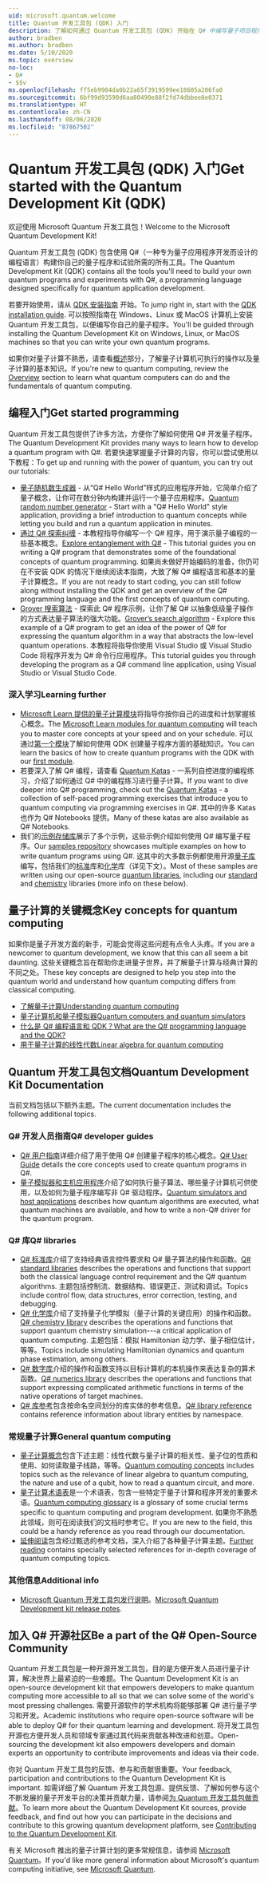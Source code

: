 ```yaml
---
uid: microsoft.quantum.welcome
title: Quantum 开发工具包 (QDK) 入门
description: 了解如何通过 Quantum 开发工具包 (QDK) 开始在 Q# 中编写量子项目程序。
author: bradben
ms.author: bradben
ms.date: 5/10/2020
ms.topic: overview
no-loc:
- Q#
- $$v
ms.openlocfilehash: ff5eb9984da0b22a65f3919599ee18605a206fa0
ms.sourcegitcommit: 6bf99d93590d6aa80490e88f2fd74dbbee8e0371
ms.translationtype: HT
ms.contentlocale: zh-CN
ms.lasthandoff: 08/06/2020
ms.locfileid: "87867502"
---
```

# <a name="get-started-with-the-quantum-development-kit-qdk"></a><span data-ttu-id="15e3d-103">Quantum 开发工具包 (QDK) 入门</span><span class="sxs-lookup"><span data-stu-id="15e3d-103">Get started with the Quantum Development Kit (QDK)</span></span>

<span data-ttu-id="15e3d-104">欢迎使用 Microsoft Quantum 开发工具包！</span><span class="sxs-lookup"><span data-stu-id="15e3d-104">Welcome to the Microsoft Quantum Development Kit!</span></span>  

<span data-ttu-id="15e3d-105">Quantum 开发工具包 (QDK) 包含使用 Q#（一种专为量子应用程序开发而设计的编程语言）构建你自己的量子程序和试验所需的所有工具。</span><span class="sxs-lookup"><span data-stu-id="15e3d-105">The Quantum Development Kit (QDK) contains all the tools you'll need to build your own quantum programs and experiments with Q#, a programming language designed specifically for quantum application development.</span></span>

<span data-ttu-id="15e3d-106">若要开始使用，请从 [QDK 安装指南](xref:microsoft.quantum.install) 开始。</span><span class="sxs-lookup"><span data-stu-id="15e3d-106">To jump right in, start with the [QDK installation guide](xref:microsoft.quantum.install).</span></span>
<span data-ttu-id="15e3d-107">可以按照指南在 Windows、Linux 或 MacOS 计算机上安装 Quantum 开发工具包，以便编写你自己的量子程序。</span><span class="sxs-lookup"><span data-stu-id="15e3d-107">You'll be guided through installing the Quantum Development Kit on Windows, Linux, or MacOS machines so that you can write your own quantum programs.</span></span>

<span data-ttu-id="15e3d-108">如果你对量子计算不熟悉，请查看[概述](xref:microsoft.quantum.overview.introduction)部分，了解量子计算机可执行的操作以及量子计算的基本知识。</span><span class="sxs-lookup"><span data-stu-id="15e3d-108">If you're new to quantum computing, review the [Overview](xref:microsoft.quantum.overview.introduction) section to learn what quantum computers can do and the fundamentals of quantum computing.</span></span>

## <a name="get-started-programming"></a><span data-ttu-id="15e3d-109">编程入门</span><span class="sxs-lookup"><span data-stu-id="15e3d-109">Get started programming</span></span>

<span data-ttu-id="15e3d-110">Quantum 开发工具包提供了许多方法，方便你了解如何使用 Q# 开发量子程序。</span><span class="sxs-lookup"><span data-stu-id="15e3d-110">The Quantum Development Kit provides many ways to learn how to develop a quantum program with Q#.</span></span>
<span data-ttu-id="15e3d-111">若要快速掌握量子计算的内容，你可以尝试使用以下教程：</span><span class="sxs-lookup"><span data-stu-id="15e3d-111">To get up and running with the power of quantum, you can try out our tutorials:</span></span>

* <span data-ttu-id="15e3d-112">[量子随机数生成器](xref:microsoft.quantum.quickstarts.qrng) - 从“Q# Hello World”样式的应用程序开始，它简单介绍了量子概念，让你可在数分钟内构建并运行一个量子应用程序。</span><span class="sxs-lookup"><span data-stu-id="15e3d-112">[Quantum random number generator](xref:microsoft.quantum.quickstarts.qrng) - Start with a "Q# Hello World" style application, providing a brief introduction to quantum concepts while letting you build and run a quantum application in minutes.</span></span>
* <span data-ttu-id="15e3d-113">[通过 Q# 探索纠缠](xref:microsoft.quantum.write-program) - 本教程指导你编写一个 Q# 程序，用于演示量子编程的一些基本概念。</span><span class="sxs-lookup"><span data-stu-id="15e3d-113">[Explore entanglement with Q#](xref:microsoft.quantum.write-program) - This tutorial guides you on writing a Q# program that demonstrates some of the foundational concepts of quantum programming.</span></span>
    <span data-ttu-id="15e3d-114">如果尚未做好开始编码的准备，你仍可在不安装 QDK 的情况下继续阅读本指南，大致了解 Q# 编程语言和基本的量子计算概念。</span><span class="sxs-lookup"><span data-stu-id="15e3d-114">If you are not ready to start coding, you can still follow along without installing the QDK and get an overview of the Q# programming language and the first concepts of quantum computing.</span></span>
* <span data-ttu-id="15e3d-115">[Grover 搜索算法](xref:microsoft.quantum.quickstarts.search) - 探索此 Q# 程序示例，让你了解 Q# 以抽象低级量子操作的方式表达量子算法的强大功能。</span><span class="sxs-lookup"><span data-stu-id="15e3d-115">[Grover’s search algorithm](xref:microsoft.quantum.quickstarts.search) - Explore this example of a Q# program to get an idea of the power of Q# for expressing the quantum algorithm in a way that abstracts the low-level quantum operations.</span></span>
    <span data-ttu-id="15e3d-116">本教程将指导你使用 Visual Studio 或 Visual Studio Code 将程序开发为 Q# 命令行应用程序。</span><span class="sxs-lookup"><span data-stu-id="15e3d-116">This tutorial guides you through developing the program as a Q# command line application, using Visual Studio or Visual Studio Code.</span></span>

### <a name="learning-further"></a><span data-ttu-id="15e3d-117">深入学习</span><span class="sxs-lookup"><span data-stu-id="15e3d-117">Learning further</span></span>
* <span data-ttu-id="15e3d-118">[Microsoft Learn 提供的量子计算模块](https://docs.microsoft.com/learn/browse/?term=quantum)将指导你按你自己的进度和计划掌握核心概念。</span><span class="sxs-lookup"><span data-stu-id="15e3d-118">The [Microsoft Learn modules for quantum computing](https://docs.microsoft.com/learn/browse/?term=quantum) will teach you to master core concepts at your speed and on your schedule.</span></span> <span data-ttu-id="15e3d-119">可以通过[第一个模块](https://docs.microsoft.com/learn/modules/qsharp-create-first-quantum-development-kit/)了解如何使用 QDK 创建量子程序方面的基础知识。</span><span class="sxs-lookup"><span data-stu-id="15e3d-119">You can learn the basics of how to create quantum programs with the QDK with our [first module](https://docs.microsoft.com/learn/modules/qsharp-create-first-quantum-development-kit/).</span></span>
* <span data-ttu-id="15e3d-120">若要深入了解 Q# 编程，请查看 [Quantum Katas](https://github.com/Microsoft/QuantumKatas) - 一系列自控进度的编程练习，介绍了如何通过 Q# 中的编程练习进行量子计算。</span><span class="sxs-lookup"><span data-stu-id="15e3d-120">If you want to dive deeper into Q# programming, check out the [Quantum Katas](https://github.com/Microsoft/QuantumKatas) - a collection of self-paced programming exercises that introduce you to quantum computing via programming exercises in Q#.</span></span>
    <span data-ttu-id="15e3d-121">其中的许多 Katas 也作为 Q# Notebooks 提供。</span><span class="sxs-lookup"><span data-stu-id="15e3d-121">Many of these katas are also available as Q# Notebooks.</span></span> 
* <span data-ttu-id="15e3d-122">我们的[示例存储库](https://github.com/Microsoft/Quantum)展示了多个示例，这些示例介绍如何使用 Q# 编写量子程序。</span><span class="sxs-lookup"><span data-stu-id="15e3d-122">Our [samples repository](https://github.com/Microsoft/Quantum) showcases multiple examples on how to write quantum programs using Q#.</span></span> <span data-ttu-id="15e3d-123">这其中的大多数示例都使用开源[量子库](https://github.com/Microsoft/QuantumLibraries)编写，包括我们的[标准](xref:microsoft.quantum.libraries.standard.intro)库和[化学](xref:microsoft.quantum.chemistry.concepts.intro)库（详见下文）。</span><span class="sxs-lookup"><span data-stu-id="15e3d-123">Most of these samples are written using our open-source [quantum libraries](https://github.com/Microsoft/QuantumLibraries), including our [standard](xref:microsoft.quantum.libraries.standard.intro) and [chemistry](xref:microsoft.quantum.chemistry.concepts.intro) libraries (more info on these below).</span></span>

## <a name="key-concepts-for-quantum-computing"></a><span data-ttu-id="15e3d-124">量子计算的关键概念</span><span class="sxs-lookup"><span data-stu-id="15e3d-124">Key concepts for quantum computing</span></span>

<span data-ttu-id="15e3d-125">如果你是量子开发方面的新手，可能会觉得这些问题有点令人头疼。</span><span class="sxs-lookup"><span data-stu-id="15e3d-125">If you are a newcomer to quantum development, we know that this can all seem a bit daunting.</span></span> <span data-ttu-id="15e3d-126">这些关键概念旨在帮助你走进量子世界，并了解量子计算与经典计算的不同之处。</span><span class="sxs-lookup"><span data-stu-id="15e3d-126">These key concepts are designed to help you step into the quantum world and understand how quantum computing differs from classical computing.</span></span>

* [<span data-ttu-id="15e3d-127">了解量子计算</span><span class="sxs-lookup"><span data-stu-id="15e3d-127">Understanding quantum computing</span></span>](xref:microsoft.quantum.overview.understanding)
* [<span data-ttu-id="15e3d-128">量子计算机和量子模拟器</span><span class="sxs-lookup"><span data-stu-id="15e3d-128">Quantum computers and quantum simulators</span></span>](xref:microsoft.quantum.overview.simulators)
* [<span data-ttu-id="15e3d-129">什么是 Q# 编程语言和 QDK？</span><span class="sxs-lookup"><span data-stu-id="15e3d-129">What are the Q# programming language and the QDK?</span></span>](xref:microsoft.quantum.overview.q-sharp)
* [<span data-ttu-id="15e3d-130">用于量子计算的线性代数</span><span class="sxs-lookup"><span data-stu-id="15e3d-130">Linear algebra for quantum computing</span></span>](xref:microsoft.quantum.overview.algebra)

## <a name="quantum-development-kit-documentation"></a><span data-ttu-id="15e3d-131">Quantum 开发工具包文档</span><span class="sxs-lookup"><span data-stu-id="15e3d-131">Quantum Development Kit Documentation</span></span>

<span data-ttu-id="15e3d-132">当前文档包括以下额外主题。</span><span class="sxs-lookup"><span data-stu-id="15e3d-132">The current documentation includes the following additional topics.</span></span>

### <a name="no-locq-developer-guides"></a><span data-ttu-id="15e3d-133">Q# 开发人员指南</span><span class="sxs-lookup"><span data-stu-id="15e3d-133">Q# developer guides</span></span>

* <span data-ttu-id="15e3d-134">[Q# 用户指南](xref:microsoft.quantum.guide)详细介绍了用于使用 Q# 创建量子程序的核心概念。</span><span class="sxs-lookup"><span data-stu-id="15e3d-134">[Q# User Guide](xref:microsoft.quantum.guide) details the core concepts used to create quantum programs in Q#.</span></span>
* <span data-ttu-id="15e3d-135">[量子模拟器和主机应用程序](xref:microsoft.quantum.machines)介绍了如何执行量子算法、哪些量子计算机可供使用，以及如何为量子程序编写非 Q# 驱动程序。</span><span class="sxs-lookup"><span data-stu-id="15e3d-135">[Quantum simulators and host applications](xref:microsoft.quantum.machines) describes how quantum algorithms are executed, what quantum machines are available, and how to write a non-Q# driver for the quantum program.</span></span>

### <a name="no-locq-libraries"></a><span data-ttu-id="15e3d-136">Q# 库</span><span class="sxs-lookup"><span data-stu-id="15e3d-136">Q# libraries</span></span>

* <span data-ttu-id="15e3d-137">[Q# 标准库](xref:microsoft.quantum.libraries.standard.intro)介绍了支持经典语言控件要求和 Q# 量子算法的操作和函数。</span><span class="sxs-lookup"><span data-stu-id="15e3d-137">[Q# standard libraries](xref:microsoft.quantum.libraries.standard.intro) describes the operations and functions that support both the classical language control requirement and the Q# quantum algorithms.</span></span> 
    <span data-ttu-id="15e3d-138">主题包括控制流、数据结构、错误更正、测试和调试。</span><span class="sxs-lookup"><span data-stu-id="15e3d-138">Topics include control flow, data structures, error correction, testing, and debugging.</span></span> 
* <span data-ttu-id="15e3d-139">[Q# 化学库](xref:microsoft.quantum.chemistry.concepts.intro)介绍了支持量子化学模拟（量子计算的关键应用）的操作和函数。</span><span class="sxs-lookup"><span data-stu-id="15e3d-139">[Q# chemistry library](xref:microsoft.quantum.chemistry.concepts.intro) describes the operations and functions that support quantum chemistry simulation---a critical application of quantum computing.</span></span> <span data-ttu-id="15e3d-140">主题包括：模拟 Hamiltonian 动力学、量子相位估计，等等。</span><span class="sxs-lookup"><span data-stu-id="15e3d-140">Topics include simulating Hamiltonian dynamics and quantum phase estimation, among others.</span></span>
* <span data-ttu-id="15e3d-141">[Q# 数字库](xref:microsoft.quantum.numerics.intro)介绍的操作和函数支持以目标计算机的本机操作来表达复杂的算术函数。</span><span class="sxs-lookup"><span data-stu-id="15e3d-141">[Q# numerics library](xref:microsoft.quantum.numerics.intro) describes the operations and functions that support expressing complicated arithmetic functions in terms of the native operations of target machines.</span></span>
* <span data-ttu-id="15e3d-142">[Q# 库参考](xref:microsoft.quantum.standardlibsintro)包含按命名空间划分的库实体的参考信息。</span><span class="sxs-lookup"><span data-stu-id="15e3d-142">[Q# library reference](xref:microsoft.quantum.standardlibsintro) contains reference information about library entities by namespace.</span></span>

### <a name="general-quantum-computing"></a><span data-ttu-id="15e3d-143">常规量子计算</span><span class="sxs-lookup"><span data-stu-id="15e3d-143">General quantum computing</span></span>

* <span data-ttu-id="15e3d-144">[量子计算概念](xref:microsoft.quantum.concepts.intro)包含下述主题：线性代数与量子计算的相关性、量子位的性质和使用、如何读取量子线路，等等。</span><span class="sxs-lookup"><span data-stu-id="15e3d-144">[Quantum computing concepts](xref:microsoft.quantum.concepts.intro) includes topics such as the relevance of linear algebra to quantum computing, the nature and use of a qubit, how to read a quantum circuit, and more.</span></span>
* <span data-ttu-id="15e3d-145">[量子计算术语表](xref:microsoft.quantum.glossary)是一个术语表，包含一些特定于量子计算和程序开发的重要术语。</span><span class="sxs-lookup"><span data-stu-id="15e3d-145">[Quantum computing glossary](xref:microsoft.quantum.glossary) is a glossary of some crucial terms specific to quantum computing and program development.</span></span>
    <span data-ttu-id="15e3d-146">如果你不熟悉此领域，则可在阅读我们的文档时参考它。</span><span class="sxs-lookup"><span data-stu-id="15e3d-146">If you are new to the field, this could be a handy reference as you read through our documentation.</span></span>
* <span data-ttu-id="15e3d-147">[延伸阅读](xref:microsoft.quantum.more-information)包含经过甄选的参考文档，深入介绍了各种量子计算主题。</span><span class="sxs-lookup"><span data-stu-id="15e3d-147">[Further reading](xref:microsoft.quantum.more-information) contains specially selected references for in-depth coverage of quantum computing topics.</span></span>

### <a name="additional-info"></a><span data-ttu-id="15e3d-148">其他信息</span><span class="sxs-lookup"><span data-stu-id="15e3d-148">Additional info</span></span>

* <span data-ttu-id="15e3d-149">[Microsoft Quantum 开发工具包发行说明](xref:microsoft.quantum.relnotes)。</span><span class="sxs-lookup"><span data-stu-id="15e3d-149">[Microsoft Quantum Development kit release notes](xref:microsoft.quantum.relnotes).</span></span>


## <a name="be-a-part-of-the-no-locq-open-source-community"></a><span data-ttu-id="15e3d-150">加入 Q# 开源社区</span><span class="sxs-lookup"><span data-stu-id="15e3d-150">Be a part of the Q# Open-Source Community</span></span>

<span data-ttu-id="15e3d-151">Quantum 开发工具包是一种开源开发工具包，目的是方便开发人员进行量子计算，解决世界上最紧迫的一些难题。</span><span class="sxs-lookup"><span data-stu-id="15e3d-151">The Quantum Development Kit is an open-source development kit that empowers developers to make quantum computing more accessible to all so that we can solve some of the world's most pressing challenges.</span></span>  <span data-ttu-id="15e3d-152">需要开源软件的学术机构将能够部署 Q# 进行量子学习和开发。</span><span class="sxs-lookup"><span data-stu-id="15e3d-152">Academic institutions who require open-source software will be able to deploy Q# for their quantum learning and development.</span></span> <span data-ttu-id="15e3d-153">将开发工具包开源也方便开发人员和领域专家通过其代码来贡献各种改进和创意。</span><span class="sxs-lookup"><span data-stu-id="15e3d-153">Open-sourcing the development kit also empowers developers and domain experts an opportunity to contribute improvements and ideas via their code.</span></span>

<span data-ttu-id="15e3d-154">你对 Quantum 开发工具包的反馈、参与和贡献很重要。</span><span class="sxs-lookup"><span data-stu-id="15e3d-154">Your feedback, participation and contributions to the Quantum Development Kit is important.</span></span>  <span data-ttu-id="15e3d-155">如需详细了解 Quantum 开发工具包源、提供反馈、了解如何参与这个不断发展的量子开发平台的决策并贡献力量，请参阅[为 Quantum 开发工具包做贡献](xref:microsoft.quantum.contributing)。</span><span class="sxs-lookup"><span data-stu-id="15e3d-155">To learn more about the Quantum Development Kit sources, provide feedback, and find out how you can participate in the decisions and contribute to this growing quantum development platform, see [Contributing to the Quantum Development Kit](xref:microsoft.quantum.contributing).</span></span>

<span data-ttu-id="15e3d-156">有关 Microsoft 推出的量子计算计划的更多常规信息，请参阅 [Microsoft Quantum](https://www.microsoft.com/en-us/quantum/)。</span><span class="sxs-lookup"><span data-stu-id="15e3d-156">If you'd like more general information about Microsoft's quantum computing initiative, see [Microsoft Quantum](https://www.microsoft.com/en-us/quantum/).</span></span>
